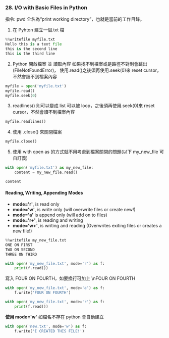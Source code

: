 ### 28. I/O with Basic Files in Python

指令: pwd 全名為“print working directory”，也就是當前的工作目錄。

1. 在 Pyhton 建立一個.txt 檔

```python
%%writefile myfile.txt
Hello this is a text file
this is the second line
this is the third line
```

2. Python 開啟檔案 並 讀取內容
   如果找不到檔案或是路徑不對則會跳出 (FileNotFoundError)，
   使用.read()之後須再使用.seek(0)來 reset cursor，不然會讀不到檔案內容

```python
myfile = open('myfile.txt')
myfile.read()
myfile.seek(0)
```

3. readlines() 則可以變成 list 可以被 loop，之後須再使用.seek(0)來 reset cursor，不然會讀不到檔案內容

```python
myfile.readlines()
```

4. 使用 .close() 來關閉檔案

```python
myfile.close()
```

5. 使用 with open as 的方式就不用考慮到檔案關閉的問題(以下 my_new_file 可自訂義)

```python
with open('myfile.txt') as my_new_file:
    content = my_new_file.read()
```

```python
content
```

#### Reading, Writing, Appending Modes

- **mode='r'**, is read only
- **mode='w'**, is write only (will overwrite files or create new!)
- **mode='a'** is append only (will add on to files)
- **mode='r+'**, is reading and writing
- **mode='w+'**, is writing and reading (Overwrites exiting files or creates a new file!)

```python
%%writefile my_new_file.txt
ONE ON FIRST
TWO ON SECOND
THREE ON THIRD
```

```python
with open('my_new_file.txt', mode='r') as f:
    print(f.read())
```

寫入 FOUR ON FOURTH，如要換行可加上 \nFOUR ON FOURTH

```python
with open('my_new_file.txt', mode='a') as f:
    f.write('FOUR ON FOURTH')
```

```python
with open('my_new_file.txt', mode='r') as f:
    print(f.read())
```

**使用 mode='w'** 如檔名不存在 python 會自動建立

```python
with open('new.txt', mode='w') as f:
    f.write('I CREATED THIS FILE!')
```
